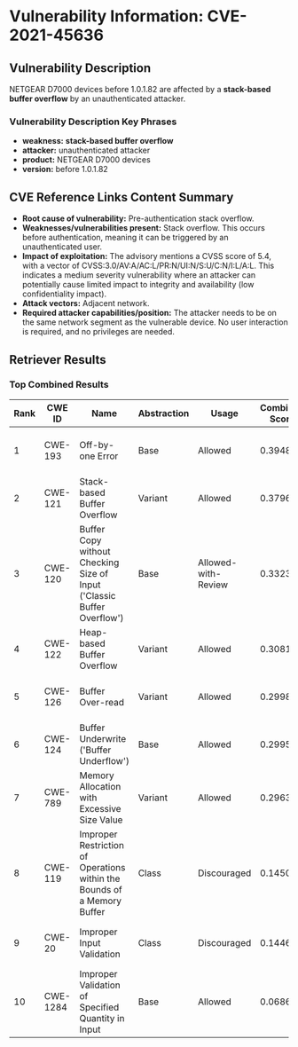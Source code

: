 # Vulnerability Information: CVE-2021-45636

## Vulnerability Description
NETGEAR D7000 devices before 1.0.1.82 are affected by a **stack-based buffer overflow** by an unauthenticated attacker.

### Vulnerability Description Key Phrases
- **weakness:** **stack-based buffer overflow**
- **attacker:** unauthenticated attacker
- **product:** NETGEAR D7000 devices
- **version:** before 1.0.1.82

## CVE Reference Links Content Summary
- **Root cause of vulnerability:** Pre-authentication stack overflow.
- **Weaknesses/vulnerabilities present:** Stack overflow. This occurs before authentication, meaning it can be triggered by an unauthenticated user.
- **Impact of exploitation:** The advisory mentions a CVSS score of 5.4, with a vector of CVSS:3.0/AV:A/AC:L/PR:N/UI:N/S:U/C:N/I:L/A:L. This indicates a medium severity vulnerability where an attacker can potentially cause limited impact to integrity and availability (low confidentiality impact).
- **Attack vectors:** Adjacent network.
- **Required attacker capabilities/position:** The attacker needs to be on the same network segment as the vulnerable device. No user interaction is required, and no privileges are needed.

## Retriever Results

### Top Combined Results

| Rank | CWE ID | Name | Abstraction | Usage | Combined Score | Retrievers | Individual Scores |
|------|--------|------|-------------|-------|---------------|------------|-------------------|
| 1 | CWE-193 | Off-by-one Error | Base | Allowed | 0.3948 | sparse, graph | sparse: 0.119, graph: 0.913 |
| 2 | CWE-121 | Stack-based Buffer Overflow | Variant | Allowed | 0.3796 | dense, sparse | dense: 0.636, sparse: 0.163 |
| 3 | CWE-120 | Buffer Copy without Checking Size of Input ('Classic Buffer Overflow') | Base | Allowed-with-Review | 0.3323 | sparse, graph | sparse: 0.126, graph: 0.772 |
| 4 | CWE-122 | Heap-based Buffer Overflow | Variant | Allowed | 0.3081 | dense, sparse | dense: 0.537, sparse: 0.113 |
| 5 | CWE-126 | Buffer Over-read | Variant | Allowed | 0.2998 | dense, sparse | dense: 0.524, sparse: 0.109 |
| 6 | CWE-124 | Buffer Underwrite ('Buffer Underflow') | Base | Allowed | 0.2995 | sparse, graph | sparse: 0.109, graph: 0.664 |
| 7 | CWE-789 | Memory Allocation with Excessive Size Value | Variant | Allowed | 0.2963 | sparse, graph | sparse: 0.106, graph: 0.729 |
| 8 | CWE-119 | Improper Restriction of Operations within the Bounds of a Memory Buffer | Class | Discouraged | 0.1450 | dense, sparse | dense: 0.526, sparse: 0.106 |
| 9 | CWE-20 | Improper Input Validation | Class | Discouraged | 0.1446 | dense, sparse | dense: 0.528, sparse: 0.103 |
| 10 | CWE-1284 | Improper Validation of Specified Quantity in Input | Base | Allowed | 0.0686 | sparse | sparse: 0.120 |

